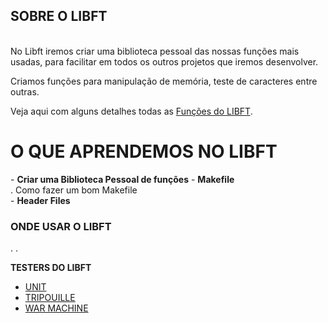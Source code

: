 <h2>SOBRE O LIBFT</h2><br>
No Libft iremos criar uma biblioteca pessoal das nossas funções mais usadas, para facilitar em todos os outros projetos que iremos desenvolver.<br>

Criamos funções para manipulação de memória, teste de caracteres entre outras.<br>

Veja aqui com alguns detalhes todas as <a href="https://github.com/danielmourajc/42cursus/wiki/LIBFT:-Fun%C3%A7%C3%B5es">Funções do LIBFT</a>.<br>

<h1>O QUE APRENDEMOS NO LIBFT</h1>
- <b>Criar uma Biblioteca Pessoal de funções</b>
- <b>Makefile</b><br>
. Como fazer um bom Makefile<br>
- <b>Header Files</b>

<h3>ONDE USAR O LIBFT</h3>
. 
. 

<b>TESTERS DO LIBFT</b>
- <a href="https://github.com/alelievr/libft-unit-test">UNIT</a>
- <a href="https://github.com/Tripouille/libftTester">TRIPOUILLE</a>
- <a href="https://github.com/y3ll0w42/libft-war-machine">WAR MACHINE</a>
